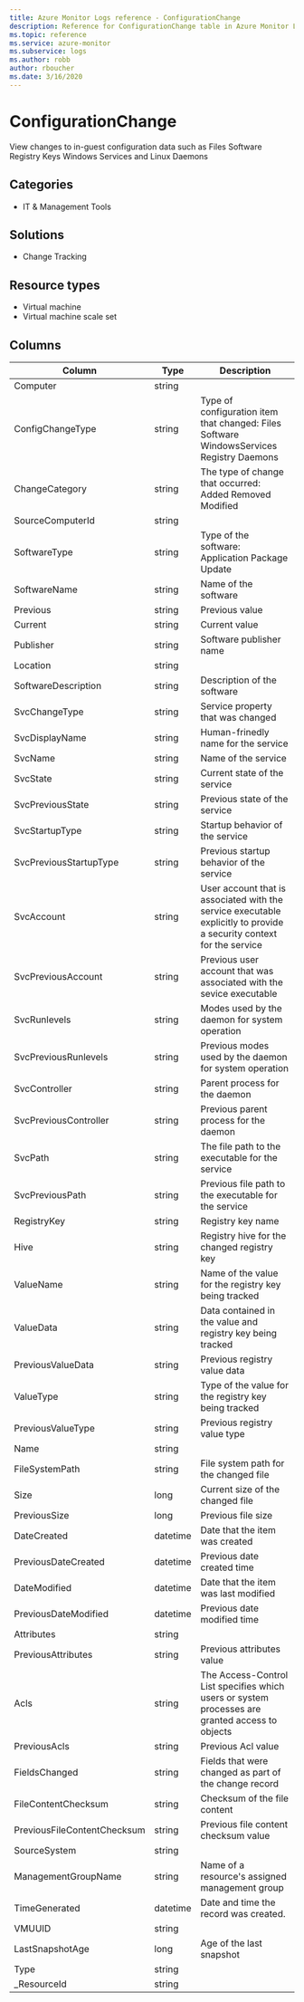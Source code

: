 ```yaml
---
title: Azure Monitor Logs reference - ConfigurationChange
description: Reference for ConfigurationChange table in Azure Monitor Logs.
ms.topic: reference
ms.service: azure-monitor
ms.subservice: logs
ms.author: robb
author: rboucher
ms.date: 3/16/2020
---
```


# ConfigurationChange

 View changes to in-guest configuration data such as Files Software Registry Keys Windows Services and Linux Daemons

## Categories

- IT & Management Tools
## Solutions

- Change Tracking
## Resource types

- Virtual machine
- Virtual machine scale set




## Columns

|Column|Type|Description|
|---|---|---|
|Computer|string||
|ConfigChangeType|string|Type of configuration item that changed: Files Software WindowsServices Registry Daemons|
|ChangeCategory|string|The type of change that occurred: Added Removed Modified|
|SourceComputerId|string||
|SoftwareType|string|Type of the software: Application Package Update|
|SoftwareName|string|Name of the software|
|Previous|string|Previous value|
|Current|string|Current value|
|Publisher|string|Software publisher name|
|Location|string||
|SoftwareDescription|string|Description of the software|
|SvcChangeType|string|Service property that was changed|
|SvcDisplayName|string|Human-frinedly name for the service|
|SvcName|string|Name of the service|
|SvcState|string|Current state of the service|
|SvcPreviousState|string|Previous state of the service|
|SvcStartupType|string|Startup behavior of the service|
|SvcPreviousStartupType|string|Previous startup behavior of the service|
|SvcAccount|string|User account that is associated with the service executable explicitly to provide a security context for the service|
|SvcPreviousAccount|string|Previous user account that was associated with the sevice executable|
|SvcRunlevels|string|Modes used by the daemon for system operation|
|SvcPreviousRunlevels|string|Previous modes used by the daemon for system operation|
|SvcController|string|Parent process for the daemon|
|SvcPreviousController|string|Previous parent process for the daemon|
|SvcPath|string|The file path to the executable for the service|
|SvcPreviousPath|string|Previous file path to the executable for the service|
|RegistryKey|string|Registry key name|
|Hive|string|Registry hive for the changed registry key|
|ValueName|string|Name of the value for the registry key being tracked|
|ValueData|string|Data contained in the value and registry key being tracked|
|PreviousValueData|string|Previous registry value data|
|ValueType|string|Type of the value for the registry key being tracked|
|PreviousValueType|string|Previous registry value type|
|Name|string||
|FileSystemPath|string|File system path for the changed file|
|Size|long|Current size of the changed file|
|PreviousSize|long|Previous file size|
|DateCreated|datetime|Date that the item was created|
|PreviousDateCreated|datetime|Previous date created time|
|DateModified|datetime|Date that the item was last modified|
|PreviousDateModified|datetime|Previous date modified time|
|Attributes|string||
|PreviousAttributes|string|Previous attributes value|
|Acls|string|The Access-Control List specifies which users or system processes are granted access to objects|
|PreviousAcls|string|Previous Acl value|
|FieldsChanged|string|Fields that were changed as part of the change record|
|FileContentChecksum|string|Checksum of the file content|
|PreviousFileContentChecksum|string|Previous file content checksum value|
|SourceSystem|string||
|ManagementGroupName|string|Name of a resource's assigned management group|
|TimeGenerated|datetime|Date and time the record was created.|
|VMUUID|string||
|LastSnapshotAge|long|Age of the last snapshot|
|Type|string||
|_ResourceId|string||

